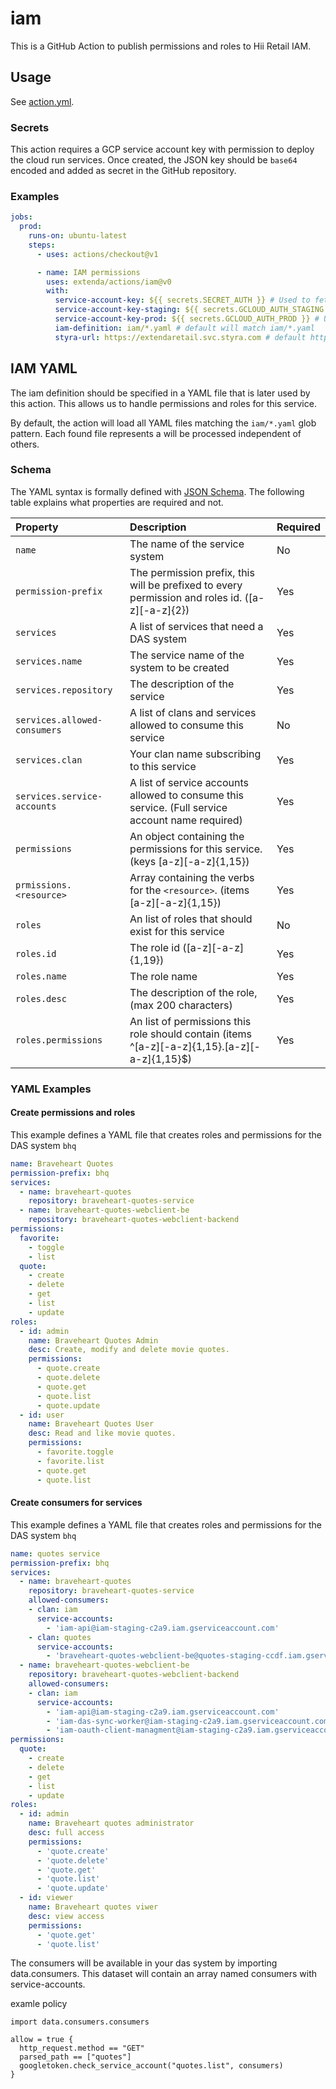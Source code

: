 # iam

This is a GitHub Action to publish permissions and roles to Hii Retail IAM.

## Usage

See [action.yml](action.yml).

### Secrets

This action requires a GCP service account key with permission to deploy the cloud run services.
Once created, the JSON key should be `base64` encoded and added as secret in the GitHub repository.

### Examples

```yaml
jobs:
  prod:
    runs-on: ubuntu-latest
    steps:
      - uses: actions/checkout@v1

      - name: IAM permissions
        uses: extenda/actions/iam@v0
        with:
          service-account-key: ${{ secrets.SECRET_AUTH }} # Used to fetch required credentials from secrets (required)
          service-account-key-staging: ${{ secrets.GCLOUD_AUTH_STAGING }} # Used to configure and create DAS-system on the correct cluster/environment (required)
          service-account-key-prod: ${{ secrets.GCLOUD_AUTH_PROD }} # Used to configure and create DAS-system on the correct cluster/environment (required)
          iam-definition: iam/*.yaml # default will match iam/*.yaml
          styra-url: https://extendaretail.svc.styra.com # default https://extendaretail.svc.styra.com 
```

## IAM YAML

The iam definition should be specified in a YAML file that is later used by this action. This allows us to handle
permissions and roles for this service.

By default, the action will load all YAML files matching the `iam/*.yaml` glob pattern. Each found file represents a
will be processed independent of others.

### Schema

The YAML syntax is formally defined with [JSON Schema](src/iam-schema.js). The following table explains what
properties are required and not.

| Property                    | Description                                                                                      | Required |
|:----------------------------|:-------------------------------------------------------------------------------------------------|:---------|
| `name`                      | The name of the service system                                                                   | No      |
| `permission-prefix`         | The permission prefix, this will be prefixed to every permission and roles id. ([a-z][-a-z]{2})  | Yes      |
| `services`                  | A list of services that need a DAS system                                                        | Yes      |
| `services.name`             | The service name of the system to be created                                                     | Yes      |
| `services.repository`       | The description of the service                                                                   | Yes      |
| `services.allowed-consumers`| A list of clans and services allowed to consume this service                                     | No       |
| `services.clan`             | Your clan name subscribing to this service                                                       | Yes      |
| `services.service-accounts` | A list of service accounts allowed to consume this service. (Full service account name required) | Yes      |
| `permissions`               | An object containing the permissions for this service. (keys [a-z][-a-z]{1,15})                  | Yes      |
| `prmissions.<resource>`     | Array containing the verbs for the `<resource>`. (items [a-z][-a-z]{1,15})                       | Yes      |
| `roles`                     | An list of roles that should exist for this service                                              | No       |
| `roles.id`                  | The role id ([a-z][-a-z]{1,19})                                                                  | Yes      |
| `roles.name`                | The role name                                                                                    | Yes      |
| `roles.desc`                | The description of the role, (max 200 characters)                                                | Yes      |
| `roles.permissions`         | An list of permissions this role should contain (items ^[a-z][-a-z]{1,15}\.[a-z][-a-z]{1,15}$)   |  Yes      |

### YAML Examples

#### Create permissions and roles

This example defines a YAML file that creates roles and permissions for the DAS system `bhq`
```yaml
name: Braveheart Quotes
permission-prefix: bhq
services:
  - name: braveheart-quotes
    repository: braveheart-quotes-service
  - name: braveheart-quotes-webclient-be
    repository: braveheart-quotes-webclient-backend
permissions:
  favorite:
    - toggle
    - list
  quote:
    - create
    - delete
    - get
    - list
    - update
roles:
  - id: admin
    name: Braveheart Quotes Admin
    desc: Create, modify and delete movie quotes.
    permissions:
      - quote.create
      - quote.delete
      - quote.get
      - quote.list
      - quote.update
  - id: user
    name: Braveheart Quotes User
    desc: Read and like movie quotes.
    permissions:
      - favorite.toggle
      - favorite.list
      - quote.get
      - quote.list


```

#### Create consumers for services

This example defines a YAML file that creates roles and permissions for the DAS system `bhq`
```yaml
name: quotes service
permission-prefix: bhq
services:
  - name: braveheart-quotes
    repository: braveheart-quotes-service
    allowed-consumers:
    - clan: iam
      service-accounts:
        - 'iam-api@iam-staging-c2a9.iam.gserviceaccount.com'
    - clan: quotes
      service-accounts:
        - 'braveheart-quotes-webclient-be@quotes-staging-ccdf.iam.gserviceaccount.com'
  - name: braveheart-quotes-webclient-be
    repository: braveheart-quotes-webclient-backend
    allowed-consumers:
    - clan: iam
      service-accounts:
        - 'iam-api@iam-staging-c2a9.iam.gserviceaccount.com'
        - 'iam-das-sync-worker@iam-staging-c2a9.iam.gserviceaccount.com'
        - 'iam-oauth-client-managment@iam-staging-c2a9.iam.gserviceaccount.com'
permissions:
  quote:
    - create
    - delete
    - get
    - list
    - update
roles:
  - id: admin
    name: Braveheart quotes administrator
    desc: full access
    permissions:
      - 'quote.create'
      - 'quote.delete'
      - 'quote.get'
      - 'quote.list'
      - 'quote.update'
  - id: viewer
    name: Braveheart quotes viwer
    desc: view access
    permissions:
      - 'quote.get'
      - 'quote.list'

```

The consumers will be available in your das system by importing data.consumers. This dataset will contain an array named consumers with service-accounts.

examle policy

```
import data.consumers.consumers

allow = true {
  http_request.method == "GET"
  parsed_path == ["quotes"]
  googletoken.check_service_account("quotes.list", consumers)
}
```
